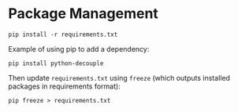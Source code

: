 # Package Management

```shell
pip install -r requirements.txt
```

Example of using pip to add a dependency:
```shell
pip install python-decouple
```

Then update `requirements.txt` using `freeze` (which outputs installed packages in requirements format):
```shell
pip freeze > requirements.txt
```